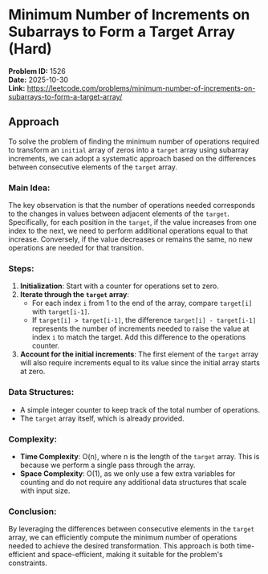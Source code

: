 # Minimum Number of Increments on Subarrays to Form a Target Array (Hard)

**Problem ID:** 1526  
**Date:** 2025-10-30  
**Link:** https://leetcode.com/problems/minimum-number-of-increments-on-subarrays-to-form-a-target-array/

## Approach

To solve the problem of finding the minimum number of operations required to transform an `initial` array of zeros into a `target` array using subarray increments, we can adopt a systematic approach based on the differences between consecutive elements of the `target` array.

### Main Idea:
The key observation is that the number of operations needed corresponds to the changes in values between adjacent elements of the `target`. Specifically, for each position in the `target`, if the value increases from one index to the next, we need to perform additional operations equal to that increase. Conversely, if the value decreases or remains the same, no new operations are needed for that transition.

### Steps:
1. **Initialization**: Start with a counter for operations set to zero.
2. **Iterate through the `target` array**:
   - For each index `i` from 1 to the end of the array, compare `target[i]` with `target[i-1]`.
   - If `target[i] > target[i-1]`, the difference `target[i] - target[i-1]` represents the number of increments needed to raise the value at index `i` to match the target. Add this difference to the operations counter.
3. **Account for the initial increments**: The first element of the `target` array will also require increments equal to its value since the initial array starts at zero.

### Data Structures:
- A simple integer counter to keep track of the total number of operations.
- The `target` array itself, which is already provided.

### Complexity:
- **Time Complexity**: O(n), where n is the length of the `target` array. This is because we perform a single pass through the array.
- **Space Complexity**: O(1), as we only use a few extra variables for counting and do not require any additional data structures that scale with input size.

### Conclusion:
By leveraging the differences between consecutive elements in the `target` array, we can efficiently compute the minimum number of operations needed to achieve the desired transformation. This approach is both time-efficient and space-efficient, making it suitable for the problem's constraints.
